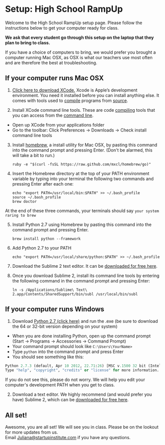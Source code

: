 Setup: High School RampUp
========

Welcome to the High School RampUp setup page. Please follow the instructions below to get your computer ready for class. 

__We ask that every student go through this setup on the laptop that they plan to bring to class.__   

If you have a choice of computers to bring, we would prefer you brought a computer running Mac OSX, as OSX is what our teachers use most often and are therefore the best at troubleshooting.

If your computer runs Mac OSX
---
1. [Click here to download XCode.](https://developer.apple.com/xcode/ "Download XCode") Xcode is Apple’s development environment. You need it installed before you can install anything else. It comes with tools used to [compile](http://en.wikipedia.org/wiki/Compiler) programs from [source](http://en.wikipedia.org/wiki/Source_code).

2. Install XCode command line tools. These are code [compiling](http://en.wikipedia.org/wiki/Compiler) tools that you can access from the [command line](http://en.wikipedia.org/wiki/Command-line_interface).   
 * Open up XCode from your applications folder 
 * Go to the toolbar: Click Preferences → Downloads → Check install command line tools    


3. Install [homebrew](http://mxcl.github.io/homebrew/), a install utility for Mac OSX, by pasting this command into the command prompt and pressing Enter. (Don't be alarmed, this will take a bit to run.)

	```
	ruby -e "$(curl -fsSL https://raw.github.com/mxcl/homebrew/go)"
	```

4. Insert the Homebrew directory at the top of your PATH environment variable by typing into your terminal the following two commands and pressing Enter after each one:

	```
	echo "export PATH=/usr/local/bin:$PATH" >> ~/.bash_profile
	source ~/.bash_profile
	brew doctor
	```

 At the end of these three commands, your terminals should say `your system raring to brew`

5. Install Python 2.7 using Homebrew by pasting this command into the command prompt and pressing Enter.
	
	```
	brew install python --framework
	```

6. Add Python 2.7 to your PATH
	
	```
	echo "export PATH=/usr/local/share/python:$PATH" >> ~/.bash_profile
	```
	
7. Download the Sublime 2 text editor. It can be [downloaded for free here](http://www.sublimetext.com/2).

8. Once you download Sublime 2, install its command line tools by entering the following command in the command prompt and pressing Enter:

	```
	ln -s /Applications/Sublime\ Text\ 2.app/Contents/SharedSupport/bin/subl /usr/local/bin/subl
	```


If your computer runs Windows
---

1. Download [Python 2.7 (click here)](http://www.python.org/getit/) and run the .exe (be sure to download the 64 or 32-bit version depending on your system)
* When you are done installing Python, open up the command prompt (Start → Programs → Accessories → Command Prompt)
* Your command prompt should look like `C:\Users\YourName>`
* Type `python` into the command prompt and press Enter
* You should see something like this:  

```python
Python 2.7.3 (default, Apr 10 2012, 22.71:26) [MSC v.1500 32 bit (Intel)] on win32
Type "help", "copyright", "credits" or "license" for more information.
```
If you do not see this, please do not worry. We will help you edit your computer's development PATH when you get to class.   

2. Download a text editor. We highly recommend (and would prefer you have) Sublime 2, which can be [downloaded for free here](http://www.sublimetext.com/2).

All set!
---
Awesome, you are all set! We will see you in class. Please be on the lookout for more updates from us.   
Email [Juliana@startupinstitute.com](mailto:juliana@startupinstitute.com) if you have any questions.